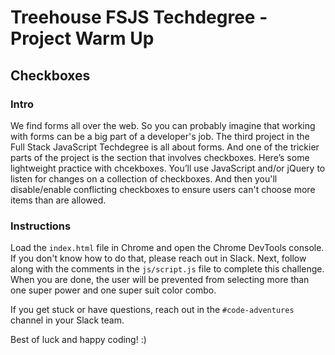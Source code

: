 
# Treehouse FSJS Techdegree - Project Warm Up

## Checkboxes

### Intro

We find forms all over the web.  So you can probably imagine that working with forms can be a big part of a developer's job.  The third project in the Full Stack JavaScript Techdegree is all about forms.  And one of the trickier parts of the project is the section that involves checkboxes.  Here’s some lightweight practice with chcekboxes.  You’ll use JavaScript and/or jQuery to listen for changes on a collection of checkboxes.  And then you'll disable/enable conflicting checkboxes to ensure users can't choose more items than are allowed.

### Instructions

 Load the `index.html` file in Chrome and open the Chrome DevTools console.  If you don't know how to do that, please reach out in Slack.  Next, follow along with the comments in the `js/script.js` file to complete this challenge.  When you are done, the user will be prevented from selecting more than one super power and one super suit color combo.

If you get stuck or have questions, reach out in the `#code-adventures` channel in your Slack team.

Best of luck and happy coding! :)
